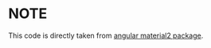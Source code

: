 # NOTE

This code is directly taken from [angular material2 package](https://github.com/angular/material2/tree/master/src/lib/schematics/update).
